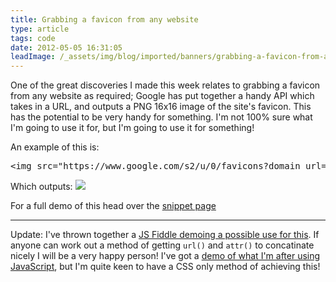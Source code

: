 ```yaml
---
title: Grabbing a favicon from any website
type: article
tags: code
date: 2012-05-05 16:31:05
leadImage: /_assets/img/blog/imported/banners/grabbing-a-favicon-from-any-website.jpg
---
```


One of the great discoveries I made this week relates to grabbing a favicon from any website as required; Google has put together a handy API which takes in a URL, and outputs a PNG 16x16 image of the site's favicon. This has the potential to be very handy for something. I'm not 100% sure what I'm going to use it for, but I'm going to use it for something!

An example of this is:

<pre class="prettyPrint">
&lt;img src=&quot;https://www.google.com/s2/u/0/favicons?domain_url=http://google.com&quot;&gt;
</pre>

Which outputs: <img src="https://www.google.com/s2/u/0/favicons?domain_url=http://google.com" />

For a full demo of this head over the <a href="http://jamesdoc.com/snippets/favicons">snippet page</a>

---

Update: I've thrown together a <a href="https://jsfiddle.net/6yK6s/" target="_null">JS Fiddle demoing a possible use for this</a>. If anyone can work out a method of getting <code>url()</code> and <code>attr()</code> to concatinate nicely I will be a very happy person! I've got a <a href="https://jsfiddle.net/6yK6s/6/" target="_null">demo of what I'm after using JavaScript</a>, but I'm quite keen to have a CSS only method of achieving this!
